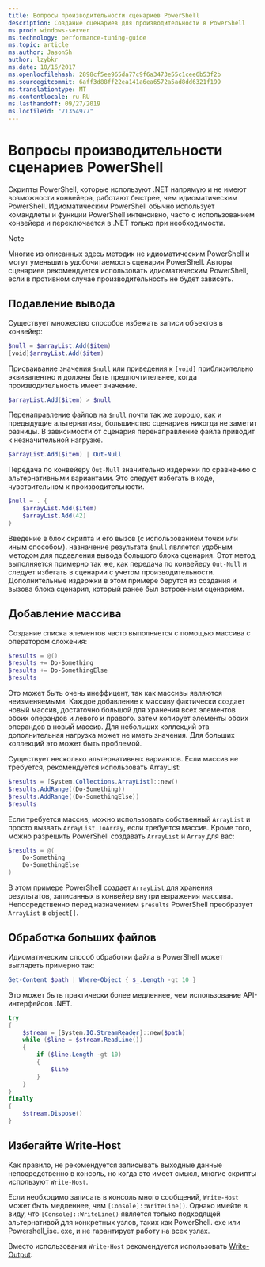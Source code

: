 ```yaml
---
title: Вопросы производительности сценариев PowerShell
description: Создание сценариев для производительности в PowerShell
ms.prod: windows-server
ms.technology: performance-tuning-guide
ms.topic: article
ms.author: JasonSh
author: lzybkr
ms.date: 10/16/2017
ms.openlocfilehash: 2898cf5ee965da77c9f6a3473e55c1cee6b53f2b
ms.sourcegitcommit: 6aff3d88ff22ea141a6ea6572a5ad8dd6321f199
ms.translationtype: MT
ms.contentlocale: ru-RU
ms.lasthandoff: 09/27/2019
ms.locfileid: "71354977"
---
```

# <a name="powershell-scripting-performance-considerations"></a>Вопросы производительности сценариев PowerShell

Скрипты PowerShell, которые используют .NET напрямую и не имеют возможности конвейера, работают быстрее, чем идиоматическим PowerShell. Идиоматическим PowerShell обычно использует командлеты и функции PowerShell интенсивно, часто с использованием конвейера и переключается в .NET только при необходимости.

>[!Note] 
> Многие из описанных здесь методик не идиоматическим PowerShell и могут уменьшить удобочитаемость сценария PowerShell. Авторы сценариев рекомендуется использовать идиоматическим PowerShell, если в противном случае производительность не будет зависеть.

## <a name="suppressing-output"></a>Подавление вывода

Существует множество способов избежать записи объектов в конвейер:

```PowerShell
$null = $arrayList.Add($item)
[void]$arrayList.Add($item)
```

Присваивание значения `$null` или приведения к `[void]` приблизительно эквивалентно и должны быть предпочтительнее, когда производительность имеет значение.

```PowerShell
$arrayList.Add($item) > $null
```

Перенаправление файлов на `$null` почти так же хорошо, как и предыдущие альтернативы, большинство сценариев никогда не заметит разницы.
В зависимости от сценария перенаправление файла приводит к незначительной нагрузке.

```PowerShell
$arrayList.Add($item) | Out-Null
```

Передача по конвейеру `Out-Null` значительно издержки по сравнению с альтернативными вариантами.
Это следует избегать в коде, чувствительном к производительности.

```PowerShell
$null = . {
    $arrayList.Add($item)
    $arrayList.Add(42)
}
```

Введение в блок скрипта и его вызов (с использованием точки или иным способом). назначение результата `$null` является удобным методом для подавления вывода большого блока сценария.
Этот метод выполняется примерно так же, как передача по конвейеру `Out-Null` и следует избегать в сценарии с учетом производительности.
Дополнительные издержки в этом примере берутся из создания и вызова блока сценария, который ранее был встроенным сценарием.


## <a name="array-addition"></a>Добавление массива

Создание списка элементов часто выполняется с помощью массива с оператором сложения:

```PowerShell
$results = @()
$results += Do-Something
$results += Do-SomethingElse
$results
```

Это может быть очень инеффицент, так как массивы являются неизменяемыми.
Каждое добавление к массиву фактически создает новый массив, достаточно большой для хранения всех элементов обоих операндов и левого и правого. затем копирует элементы обоих операндов в новый массив.
Для небольших коллекций эта дополнительная нагрузка может не иметь значения.
Для больших коллекций это может быть проблемой.

Существует несколько альтернативных вариантов.
Если массив не требуется, рекомендуется использовать ArrayList:

```PowerShell
$results = [System.Collections.ArrayList]::new()
$results.AddRange((Do-Something))
$results.AddRange((Do-SomethingElse))
$results
```

Если требуется массив, можно использовать собственный `ArrayList` и просто вызвать `ArrayList.ToArray`, если требуется массив.
Кроме того, можно разрешить PowerShell создавать `ArrayList` и `Array` для вас:

```PowerShell
$results = @(
    Do-Something
    Do-SomethingElse
)
```

В этом примере PowerShell создает `ArrayList` для хранения результатов, записанных в конвейер внутри выражения массива.
Непосредственно перед назначением `$results` PowerShell преобразует `ArrayList` в `object[]`.

## <a name="processing-large-files"></a>Обработка больших файлов

Идиоматическим способ обработки файла в PowerShell может выглядеть примерно так:

```PowerShell
Get-Content $path | Where-Object { $_.Length -gt 10 }
```

Это может быть практически более медленнее, чем использование API-интерфейсов .NET.

```PowerShell
try
{
    $stream = [System.IO.StreamReader]::new($path)
    while ($line = $stream.ReadLine())
    {
        if ($line.Length -gt 10)
        {
            $line
        }
    }
}
finally
{
    $stream.Dispose()
}
```

## <a name="avoid-write-host"></a>Избегайте Write-Host

Как правило, не рекомендуется записывать выходные данные непосредственно в консоль, но когда это имеет смысл, многие скрипты используют `Write-Host`.

Если необходимо записать в консоль много сообщений, `Write-Host` может быть медленнее, чем `[Console]::WriteLine()`. Однако имейте в виду, что `[Console]::WriteLine()` является только подходящей альтернативой для конкретных узлов, таких как PowerShell. exe или Powershell_ise. exe, и не гарантирует работу на всех узлах.

Вместо использования `Write-Host` рекомендуется использовать [Write-Output](/powershell/module/Microsoft.PowerShell.Utility/Write-Output?view=powershell-5.1).

